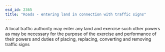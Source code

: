 ```yaml
---
esd_id: 2365
title: "Roads - entering land in connection with traffic signs"
---
```


A local traffic authority may enter any land and exercise such other powers as may be necessary for the purpose of the exercise and performance of their powers and duties of placing, replacing, converting and removing traffic signs 

